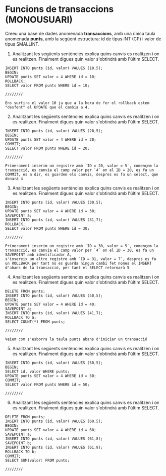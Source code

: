 # Funcions de transaccions (MONOUSUARI)

Creeu una base de dades anomenada __transaccions__, amb una única taula anomenada __punts__, amb la següent estructura: id de tipus INT (CP) i valor de tipus SMALLINT.

1. Analitzant les següents sentències explica quins canvis es realitzen i on es realitzen. Finalment digues quin valor s'obtindrà amb l'últim SELECT.  

```
INSERT INTO punts (id, valor) VALUES (10,5);
BEGIN;
UPDATE punts SET valor = 4 WHERE id = 10;
ROLLBACK;
SELECT valor FROM punts WHERE id = 10;

////////

Ens surtira el valor 10 ja que a la hora de fer el rollback estem "desfent" el UPDATE que el cambia a 4.
```

2. Analitzant les següents sentències explica quins canvis es realitzen i on es realitzen. Finalment digues quin valor s'obtindrà amb l'últim SELECT.  
```
INSERT INTO punts (id, valor) VALUES (20,5);
BEGIN;
UPDATE punts SET valor = 4 WHERE id = 20;
COMMIT;
SELECT valor FROM punts WHERE id = 20;

////////

Primerament inserim un registre amb `ID = 20, valor = 5`, començem la transacció, es canvia el camp valor per `4` on el ID = 20, es fa un COMMIT, es a dir, es guarden els canvis, despres es fa un select, que donarà 4
```


3. Analitzant les següents sentències explica quins canvis es realitzen i on es realitzen. Finalment digues quin valor s'obtindrà amb l'últim SELECT.

```
INSERT INTO punts (id, valor) VALUES (30,5);
BEGIN;
UPDATE punts SET valor = 4 WHERE id = 30;
SAVEPOINT a;
INSERT INTO punts (id, valor) VALUES (31,7);
ROLLBACK;
SELECT valor FROM punts WHERE id = 30;

////////

Primerament inserim un registre amb `ID = 30, valor = 5`, començem la transacció, es canvia el camp valor per `4` on el ID = 30, es fa un SAVEPOINT amb identificador A,
s'insereix un altre registre amb `ID = 31, valor = 7`, despres es fa un ROLLBACK per tant no es guarda ningun cambi fet nomes el INSERT d'abans de la transacció, per tant el SELECT retornarà 5
```

4. Analitzant les següents sentències explica quins canvis es realitzen i on es realitzen. Finalment digues quin valor s'obtindrà amb l'últim SELECT.
```
DELETE FROM punts;
INSERT INTO punts (id, valor) VALUES (40,5);
BEGIN;
UPDATE punts SET valor = 4 WHERE id = 40;
SAVEPOINT a;
INSERT INTO punts (id, valor) VALUES (41,7);
ROLLBACK TO a;
SELECT COUNT(*) FROM punts;

////////

Veiem com s'esborra la taula punts abans d'iniciar un transacció 
```
5. Analitzant les següents sentències explica quins canvis es realitzen i on es realitzen. Finalment digues quin valor s'obtindrà amb l'últim SELECT.
```
INSERT INTO punts (id, valor) VALUES (50,5);
BEGIN;
SELECT id, valor WHERE punts;
UPDATE punts SET valor = 4 WHERE id = 50;
COMMIT;
SELECT valor FROM punts WHERE id = 50;

////////

```
6. Analitzant les següents sentències explica quins canvis es realitzen i on es realitzen. Finalment digues quin valor s'obtindrà amb l'últim SELECT.
```
DELETE FROM punts;
INSERT INTO punts (id, valor) VALUES (60,5);
BEGIN;
UPDATE punts SET valor = 4 WHERE id = 60;
SAVEPOINT a;
INSERT INTO punts (id, valor) VALUES (61,8);
SAVEPOINT b;
INSERT INTO punts (id, valor) VALUES (61,9);
ROLLBACK TO b;
COMMIT;
SELECT SUM(valor) FROM punts;

////////

```